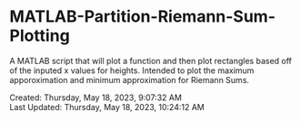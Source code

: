 # MATLAB-Partition-Riemann-Sum-Plotting
A MATLAB script that will plot a function and then plot rectangles based off of the inputed x values for heights. Intended to plot the maximum apporoximation and minimum approximation for Riemann Sums.

Created: ‎Thursday, ‎May ‎18, ‎2023, ‏‎9:07:32 AM\
Last Updated: ‎Thursday, ‎May ‎18, ‎2023, ‏‎10:24:12 AM
